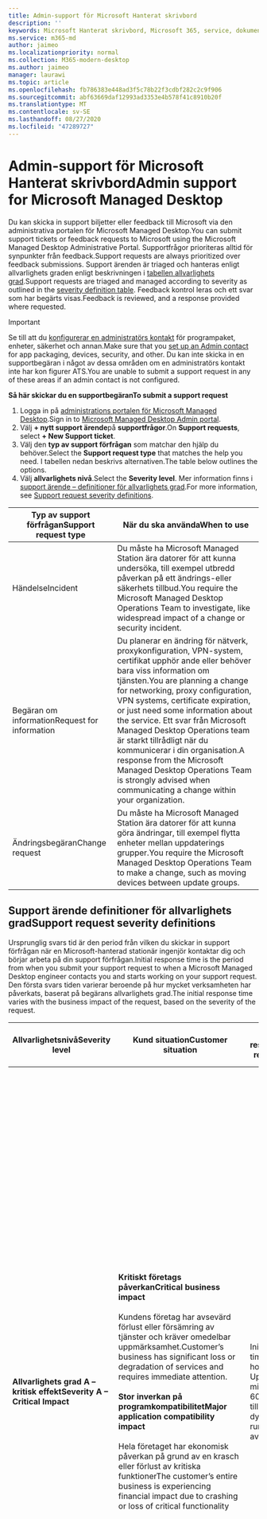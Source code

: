 ```yaml
---
title: Admin-support för Microsoft Hanterat skrivbord
description: ''
keywords: Microsoft Hanterat skrivbord, Microsoft 365, service, dokumentation
ms.service: m365-md
author: jaimeo
ms.localizationpriority: normal
ms.collection: M365-modern-desktop
ms.author: jaimeo
manager: laurawi
ms.topic: article
ms.openlocfilehash: fb786383e448ad3f5c78b22f3cdbf282c2c9f906
ms.sourcegitcommit: abf63669daf12993ad3353e4b578f41c8910b20f
ms.translationtype: MT
ms.contentlocale: sv-SE
ms.lasthandoff: 08/27/2020
ms.locfileid: "47289727"
---
```

# <a name="admin-support-for-microsoft-managed-desktop"></a><span data-ttu-id="d6630-103">Admin-support för Microsoft Hanterat skrivbord</span><span class="sxs-lookup"><span data-stu-id="d6630-103">Admin support for Microsoft Managed Desktop</span></span>

<span data-ttu-id="d6630-104">Du kan skicka in support biljetter eller feedback till Microsoft via den administrativa portalen för Microsoft Managed Desktop.</span><span class="sxs-lookup"><span data-stu-id="d6630-104">You can submit support tickets or feedback requests to Microsoft using the Microsoft Managed Desktop Administrative Portal.</span></span> <span data-ttu-id="d6630-105">Supportfrågor prioriteras alltid för synpunkter från feedback.</span><span class="sxs-lookup"><span data-stu-id="d6630-105">Support requests are always prioritized over feedback submissions.</span></span> <span data-ttu-id="d6630-106">Support ärenden är triaged och hanteras enligt allvarlighets graden enligt beskrivningen i [tabellen allvarlighets grad](#sev).</span><span class="sxs-lookup"><span data-stu-id="d6630-106">Support requests are triaged and managed according to severity as outlined in the [severity definition table](#sev).</span></span> <span data-ttu-id="d6630-107">Feedback kontrol leras och ett svar som har begärts visas.</span><span class="sxs-lookup"><span data-stu-id="d6630-107">Feedback is reviewed, and a response provided where requested.</span></span> 

>[!IMPORTANT]
><span data-ttu-id="d6630-108">Se till att du [konfigurerar en administratörs kontakt](../get-started/add-admin-contacts.md) för programpaket, enheter, säkerhet och annan.</span><span class="sxs-lookup"><span data-stu-id="d6630-108">Make sure that you [set up an Admin contact](../get-started/add-admin-contacts.md) for app packaging, devices, security, and other.</span></span> <span data-ttu-id="d6630-109">Du kan inte skicka in en supportbegäran i något av dessa områden om en administratörs kontakt inte har kon figurer ATS.</span><span class="sxs-lookup"><span data-stu-id="d6630-109">You are unable to submit a support request in any of these areas if an admin contact is not configured.</span></span>

<span data-ttu-id="d6630-110">**Så här skickar du en supportbegäran**</span><span class="sxs-lookup"><span data-stu-id="d6630-110">**To submit a support request**</span></span>
1. <span data-ttu-id="d6630-111">Logga in på [administrations portalen för Microsoft Managed Desktop](https://aka.ms/mwaasportal).</span><span class="sxs-lookup"><span data-stu-id="d6630-111">Sign in to [Microsoft Managed Desktop Admin portal](https://aka.ms/mwaasportal).</span></span> 
2. <span data-ttu-id="d6630-112">Välj **+ nytt support ärende**på **supportfrågor**.</span><span class="sxs-lookup"><span data-stu-id="d6630-112">On **Support requests**, select **+ New Support ticket**.</span></span>
3. <span data-ttu-id="d6630-113">Välj den **typ av support förfrågan** som matchar den hjälp du behöver.</span><span class="sxs-lookup"><span data-stu-id="d6630-113">Select the **Support request type** that matches the help you need.</span></span> <span data-ttu-id="d6630-114">I tabellen nedan beskrivs alternativen.</span><span class="sxs-lookup"><span data-stu-id="d6630-114">The table below outlines the options.</span></span> 
4. <span data-ttu-id="d6630-115">Välj **allvarlighets nivå**.</span><span class="sxs-lookup"><span data-stu-id="d6630-115">Select the **Severity level**.</span></span> <span data-ttu-id="d6630-116">Mer information finns i [support ärende – definitioner för allvarlighets grad](#sev).</span><span class="sxs-lookup"><span data-stu-id="d6630-116">For more information, see [Support request severity definitions](#sev).</span></span> 

<span data-ttu-id="d6630-117">Typ av support förfrågan</span><span class="sxs-lookup"><span data-stu-id="d6630-117">Support request type</span></span> | <span data-ttu-id="d6630-118">När du ska använda</span><span class="sxs-lookup"><span data-stu-id="d6630-118">When to use</span></span>
--- | ---
<span data-ttu-id="d6630-119">Händelse</span><span class="sxs-lookup"><span data-stu-id="d6630-119">Incident</span></span> | <span data-ttu-id="d6630-120">Du måste ha Microsoft Managed Station ära datorer för att kunna undersöka, till exempel utbredd påverkan på ett ändrings-eller säkerhets tillbud.</span><span class="sxs-lookup"><span data-stu-id="d6630-120">You require the Microsoft Managed Desktop Operations Team to investigate, like widespread impact of a change or security incident.</span></span>
<span data-ttu-id="d6630-121">Begäran om information</span><span class="sxs-lookup"><span data-stu-id="d6630-121">Request for information</span></span> | <span data-ttu-id="d6630-122">Du planerar en ändring för nätverk, proxykonfiguration, VPN-system, certifikat upphör ande eller behöver bara viss information om tjänsten.</span><span class="sxs-lookup"><span data-stu-id="d6630-122">You are planning a change for networking, proxy configuration, VPN systems, certificate expiration, or just need some information about the service.</span></span> <span data-ttu-id="d6630-123">Ett svar från Microsoft Managed Desktop Operations team är starkt tillrådligt när du kommunicerar i din organisation.</span><span class="sxs-lookup"><span data-stu-id="d6630-123">A response from the Microsoft Managed Desktop Operations Team is strongly advised when communicating a change within your organization.</span></span>
<span data-ttu-id="d6630-124">Ändringsbegäran</span><span class="sxs-lookup"><span data-stu-id="d6630-124">Change request</span></span> | <span data-ttu-id="d6630-125">Du måste ha Microsoft Managed Station ära datorer för att kunna göra ändringar, till exempel flytta enheter mellan uppdaterings grupper.</span><span class="sxs-lookup"><span data-stu-id="d6630-125">You require the Microsoft Managed Desktop Operations Team to make a change, such as moving devices between update groups.</span></span>

<span id="sev" />

## <a name="support-request-severity-definitions"></a><span data-ttu-id="d6630-126">Support ärende definitioner för allvarlighets grad</span><span class="sxs-lookup"><span data-stu-id="d6630-126">Support request severity definitions</span></span>

<span data-ttu-id="d6630-127">Ursprunglig svars tid är den period från vilken du skickar in support förfrågan när en Microsoft-hanterad stationär ingenjör kontaktar dig och börjar arbeta på din support förfrågan.</span><span class="sxs-lookup"><span data-stu-id="d6630-127">Initial response time is the period from when you submit your support request to when a Microsoft Managed Desktop engineer contacts you and starts working on your support request.</span></span> <span data-ttu-id="d6630-128">Den första svars tiden varierar beroende på hur mycket verksamheten har påverkats, baserat på begärans allvarlighets grad.</span><span class="sxs-lookup"><span data-stu-id="d6630-128">The initial response time varies with the business impact of the request, based on the severity of the request.</span></span>

<span data-ttu-id="d6630-129">Allvarlighetsnivå</span><span class="sxs-lookup"><span data-stu-id="d6630-129">Severity level</span></span>  | <span data-ttu-id="d6630-130">Kund situation</span><span class="sxs-lookup"><span data-stu-id="d6630-130">Customer situation</span></span> |  <span data-ttu-id="d6630-131">Ursprunglig responstid</span><span class="sxs-lookup"><span data-stu-id="d6630-131">Initial response time</span></span>   | <span data-ttu-id="d6630-132">Förväntat kund svar</span><span class="sxs-lookup"><span data-stu-id="d6630-132">Expected customer response</span></span>
--- | --- | --- | ---
<span data-ttu-id="d6630-133">**Allvarlighets grad A – kritisk effekt**</span><span class="sxs-lookup"><span data-stu-id="d6630-133">**Severity A – Critical Impact**</span></span> |  <span data-ttu-id="d6630-134">**Kritiskt företags påverkan**</span><span class="sxs-lookup"><span data-stu-id="d6630-134">**Critical business impact**</span></span><br><br><span data-ttu-id="d6630-135">Kundens företag har avsevärd förlust eller försämring av tjänster och kräver omedelbar uppmärksamhet.</span><span class="sxs-lookup"><span data-stu-id="d6630-135">Customer’s business has significant loss or degradation of services and requires immediate attention.</span></span><br><br><span data-ttu-id="d6630-136">**Stor inverkan på programkompatibilitet**</span><span class="sxs-lookup"><span data-stu-id="d6630-136">**Major application compatibility impact**</span></span><br><br><span data-ttu-id="d6630-137">Hela företaget har ekonomisk påverkan på grund av en krasch eller förlust av kritiska funktioner</span><span class="sxs-lookup"><span data-stu-id="d6630-137">The customer’s entire business is experiencing financial impact due to crashing or loss of critical functionality</span></span> | <span data-ttu-id="d6630-138">Initial: < 1 timme</span><span class="sxs-lookup"><span data-stu-id="d6630-138">Initial: < 1 hour</span></span><br><span data-ttu-id="d6630-139">Uppdatering: 60 minuter</span><span class="sxs-lookup"><span data-stu-id="d6630-139">Update: 60 minutes</span></span><br><span data-ttu-id="d6630-140">tillgänglig dygnet runt</span><span class="sxs-lookup"><span data-stu-id="d6630-140">24x7 available</span></span> | <span data-ttu-id="d6630-141">När du väljer allvarlighets grad bekräftar du att problemet har stor betydelse för verksamheten, med mycket förlust och försämring av tjänster.</span><span class="sxs-lookup"><span data-stu-id="d6630-141">When you select Severity A, you confirm that the issue has critical business impact, with severe loss and degradation of services.</span></span> <br><br><span data-ttu-id="d6630-142">Problemet är omedelbart uppfyllt och du åtar dig att svara kontinuerligt dygnet runt varje dag med Microsoft-teamet tills den är upplösningen, annars kan Microsoft till sin eget gottfinnande minska allvarlighets graden för nivå B.</span><span class="sxs-lookup"><span data-stu-id="d6630-142">The issue demands an immediate response, and you commit to continuous 24x7 operation every day with the Microsoft team until resolution, otherwise, Microsoft may at its discretion decrease the Severity to level B.</span></span><br><br> <span data-ttu-id="d6630-143">Du ser också till att Microsoft har din korrekta kontakt information.</span><span class="sxs-lookup"><span data-stu-id="d6630-143">You also ensure that Microsoft has your accurate contact information.</span></span> 
<span data-ttu-id="d6630-144">**Allvarlighets grad B – måttlig påverkan**</span><span class="sxs-lookup"><span data-stu-id="d6630-144">**Severity B – Moderate Impact**</span></span> |  <span data-ttu-id="d6630-145">**Måttlig rörelse påverkan**</span><span class="sxs-lookup"><span data-stu-id="d6630-145">**Moderate business impact**</span></span><br><br><span data-ttu-id="d6630-146">Kundens företag har en måttlig förlust eller försämring av tjänster, men arbetet kan rimligen kunna göras på ett syn sätt.</span><span class="sxs-lookup"><span data-stu-id="d6630-146">Customer’s business has moderate loss or degradation of services, but work can reasonably continue in an impaired manner.</span></span><br><br><span data-ttu-id="d6630-147">**Måttlig påverkan på programkompatibilitet**</span><span class="sxs-lookup"><span data-stu-id="d6630-147">**Moderate application compatibility impact**</span></span><br><br><span data-ttu-id="d6630-148">En specifik företags grupp är inte längre produktiv, på grund av krasch beteende eller förlust av kritisk funktion.</span><span class="sxs-lookup"><span data-stu-id="d6630-148">A specific business group is no longer productive, due to crashing behavior or loss of critical functionality.</span></span> |  <span data-ttu-id="d6630-149">Initial: < 4 timmar</span><span class="sxs-lookup"><span data-stu-id="d6630-149">Initial: < 4 hours</span></span><br><span data-ttu-id="d6630-150">Uppdatera: 12 timmar</span><span class="sxs-lookup"><span data-stu-id="d6630-150">Update: 12 hours</span></span><br><span data-ttu-id="d6630-151">Kontors tid (dygnet runt)</span><span class="sxs-lookup"><span data-stu-id="d6630-151">Business hours (24x7 available)</span></span> | <span data-ttu-id="d6630-152">När du väljer allvarlighets grad B bekräftar du att problemet har stor inverkan på ditt företag med förlust och försämring av tjänster, men lösningarna möjliggör rimlig, vår tillfälliga, affärs kontinuitet.</span><span class="sxs-lookup"><span data-stu-id="d6630-152">When you select Severity B, you confirm that the issue has moderate impact to your business with loss and degradation of services, but workarounds enable reasonable, albeit temporary, business continuity.</span></span> <br><br><span data-ttu-id="d6630-153">Problemet kräver ett brådskande svar.</span><span class="sxs-lookup"><span data-stu-id="d6630-153">The issue demands an urgent response.</span></span> <span data-ttu-id="d6630-154">Om du valde dygnet runt när du skickar in support förfrågan, genomför du en ständig dygns åtgärd varje dag med Microsoft-teamet tills lösningen uppfylls, annars kanske Microsoft kan minska allvarlighets graden för nivå C. Om du valt support för företag när du skickar en allvarlighets grad B-incident kontaktar Microsoft dig bara under kontors tid.</span><span class="sxs-lookup"><span data-stu-id="d6630-154">If you chose 24x7 when you submit the support request, you commit to a continuous 24x7 operation every day with the Microsoft team until resolution, otherwise, Microsoft might at its discretion decrease the severity to level C. If you chose business-hours support when you submit a Severity B incident, Microsoft will contact you during business hours only.</span></span><br><br><span data-ttu-id="d6630-155">Du ser också till att Microsoft har din korrekta kontakt information.</span><span class="sxs-lookup"><span data-stu-id="d6630-155">You also ensure that Microsoft has your accurate contact information.</span></span>
<span data-ttu-id="d6630-156">**Allvarlighets grad C – minimal påverkan**</span><span class="sxs-lookup"><span data-stu-id="d6630-156">**Severity C – Minimal Impact**</span></span> |   <span data-ttu-id="d6630-157">**Minsta rörelse påverkan**</span><span class="sxs-lookup"><span data-stu-id="d6630-157">**Minimum business impact**</span></span><br><br> <span data-ttu-id="d6630-158">Kundens företag fungerar med mindre hinder för tjänster.</span><span class="sxs-lookup"><span data-stu-id="d6630-158">Customer’s business is functioning with minor impediments of services.</span></span><br><br><span data-ttu-id="d6630-159">**Mindre programkompatibilitet påverkas**</span><span class="sxs-lookup"><span data-stu-id="d6630-159">**Minor application compatibility impact**</span></span><br><br><span data-ttu-id="d6630-160">Potentiellt orelaterade användare upplever mindre kompatibilitetsproblem som inte hindrar produktivitet</span><span class="sxs-lookup"><span data-stu-id="d6630-160">Potentially unrelated users experience minor compatibility issues that do not prevent productivity</span></span> |    <span data-ttu-id="d6630-161">Initial: < 8 timmar</span><span class="sxs-lookup"><span data-stu-id="d6630-161">Initial: < 8 hours</span></span><br><span data-ttu-id="d6630-162">Uppdatera: 24 timmar</span><span class="sxs-lookup"><span data-stu-id="d6630-162">Update: 24 hours</span></span><br><span data-ttu-id="d6630-163">Kontors tid</span><span class="sxs-lookup"><span data-stu-id="d6630-163">Business hours</span></span>  | <span data-ttu-id="d6630-164">När du väljer allvarlighets grad C bekräftar du att problemet har minsta påverkan på verksamheten med mindre hinder för tjänsten.</span><span class="sxs-lookup"><span data-stu-id="d6630-164">When you select Severity C, you confirm that the issue has minimum impact to your business with minor impediment of service.</span></span><br><br><span data-ttu-id="d6630-165">För en allvarlighets grad C-olycka kontaktar Microsoft dig bara under kontors tid.</span><span class="sxs-lookup"><span data-stu-id="d6630-165">For a Severity C incident, Microsoft will contact you during business hours only.</span></span><br><br><span data-ttu-id="d6630-166">Du ser också till att Microsoft har din korrekta kontakt information</span><span class="sxs-lookup"><span data-stu-id="d6630-166">You also ensure that Microsoft has your accurate contact information</span></span>

<span data-ttu-id="d6630-167">Ytterligare information:</span><span class="sxs-lookup"><span data-stu-id="d6630-167">Additional details:</span></span>
- <span data-ttu-id="d6630-168">**Support språk** – all support tillhandahålls på engelska.</span><span class="sxs-lookup"><span data-stu-id="d6630-168">**Support languages** - All support is provided in English.</span></span>
- <span data-ttu-id="d6630-169">**Ändringar på allvarlighets nivå** – Microsoft kan nedgradera allvarlighets graden om kunden inte kan tillhandahålla adekvata resurser eller svar för att Microsoft ska fortsätta med problemlösningen för problem.</span><span class="sxs-lookup"><span data-stu-id="d6630-169">**Severity level changes** - Microsoft may downgrade the severity level if the customer is not able to provide adequate resources or responses to enable Microsoft to continue with problem resolution efforts.</span></span> 
- <span data-ttu-id="d6630-170">**Kontors tid** – i de flesta länder är kontors tid det från 9:00 AM till 5:00 PM, Pacific, normal tid.</span><span class="sxs-lookup"><span data-stu-id="d6630-170">**Business hours** - For most countries, business hours are from 9:00 AM to 5:00 PM, Pacific Standard Time.</span></span>
- <span data-ttu-id="d6630-171">**Programkompatibilitet** – för att få programkompatibilitetsproblem måste det finnas ett problem med program varan, med samma version av programmet, mellan den tidigare och den aktuella versionen av Windows eller Office.</span><span class="sxs-lookup"><span data-stu-id="d6630-171">**Application compatibility** - For an application compatibility issue to be considered, there must be a reproduceable error, of the same version of the application, between the previous and current version of Windows or Office.</span></span> <span data-ttu-id="d6630-172">För att lösa problem med programkompatibilitet krävs en kund kontakt för att det ska fungera.</span><span class="sxs-lookup"><span data-stu-id="d6630-172">To resolve application compatibility issues, Microsoft requires a customer point of contact to work with.</span></span> <span data-ttu-id="d6630-173">Personen måste arbeta direkt med vårt snabb uppföljnings team för att undersöka och lösa problemet.</span><span class="sxs-lookup"><span data-stu-id="d6630-173">The individual must work directly with our Fast Track team to investigate and resolve the issue.</span></span>
- <span data-ttu-id="d6630-174">**Svars tid för kunder** Om en kund inte kan uppfylla de förväntada svars kraven, nedgraderas begäran av en allvarlighets grad till ett minimum av allvarlighets grad C. Om en kund inte svarar på en begäran om att få en åtgärd kommer Microsoft att minska och stänga support förfrågan inom 48 timmar efter den senaste begäran.</span><span class="sxs-lookup"><span data-stu-id="d6630-174">**Customer response time** If a customer is unable to meet the expected response requirements, Microsoft will downgrade the request by one severity level, to a minimum of Severity C. If a customer is unresponsive to requests for action, Microsoft will mitigate and close the support request within 48 hours of the last request.</span></span>

## <a name="provide-feedback"></a><span data-ttu-id="d6630-175">Ge feedback</span><span class="sxs-lookup"><span data-stu-id="d6630-175">Provide feedback</span></span>

<span data-ttu-id="d6630-176">Vi uppskattar din feedback och använder den för att förbättra support upplevelsen för administratörer.</span><span class="sxs-lookup"><span data-stu-id="d6630-176">We appreciate your feedback and use it to improve the admin support experience.</span></span>

<span data-ttu-id="d6630-177">När en biljett har **begränsats** eller **lösts** kan du dela med dig av dina synpunkter på din upplevelse med just det problemet.</span><span class="sxs-lookup"><span data-stu-id="d6630-177">Once a ticket is in the **Mitigated** or **Resolved** state, you can share your feedback on your experience with that particular issue.</span></span> <span data-ttu-id="d6630-178">För att göra det går du till sidan **support förfrågningar** i administrations portalen.</span><span class="sxs-lookup"><span data-stu-id="d6630-178">To do this, go to the **Support requests** page in the Admin portal.</span></span> <span data-ttu-id="d6630-179">Välj den specifika biljetten.</span><span class="sxs-lookup"><span data-stu-id="d6630-179">Select the specific ticket.</span></span> <span data-ttu-id="d6630-180">I det här meddelandet klickar du på fliken **feedback** och anger den information som krävs.</span><span class="sxs-lookup"><span data-stu-id="d6630-180">In the fly-in that appears on the right side, select the **Feedback** tab, and provide the requested information.</span></span> <span data-ttu-id="d6630-181">Var försiktig så att du inte får med personlig information i feedback-formuläret.</span><span class="sxs-lookup"><span data-stu-id="d6630-181">Be careful not to include any personal information in the feedback form.</span></span> <span data-ttu-id="d6630-182">Mer information om sekretess finns i [Microsofts sekretess policy](https://privacy.microsoft.com/privacystatement).</span><span class="sxs-lookup"><span data-stu-id="d6630-182">For more information about privacy, see the [Microsoft Privacy Statement](https://privacy.microsoft.com/privacystatement).</span></span>

![Feedback-formulär](../../media/feedback_form.png)



## <a name="additional-resources"></a><span data-ttu-id="d6630-184">Ytterligare resurser</span><span class="sxs-lookup"><span data-stu-id="d6630-184">Additional resources</span></span>
- <span data-ttu-id="d6630-185">[Användar stöd för Microsoft Managed Desktop](end-user-support.md).</span><span class="sxs-lookup"><span data-stu-id="d6630-185">[User support for Microsoft Managed Desktop](end-user-support.md).</span></span> 
- <span data-ttu-id="d6630-186">[Stöd för Microsoft Managed Desktop](../service-description/support.md).</span><span class="sxs-lookup"><span data-stu-id="d6630-186">[Support for Microsoft Managed Desktop](../service-description/support.md).</span></span> 
- <span data-ttu-id="d6630-187">Om du redan abonnerar på Microsoft Managed Desktop kan du hitta detaljerade procedurer, process flöden, arbets instruktioner och vanliga frågor och svar i administratörs guiden för Microsoft-hanterade skriv bord i avsnittet **online-resurser** på [administrations portalen för Microsoft Managed Desktop](https://aka.ms/mwaasportal).</span><span class="sxs-lookup"><span data-stu-id="d6630-187">If you already subscribe to Microsoft Managed Desktop, you can find detailed procedures, process flows, work instructions, and FAQs in the Microsoft Managed Desktop Admin Guide in the **Online resources** section of the [Microsoft Managed Desktop Admin Portal](https://aka.ms/mwaasportal).</span></span>
